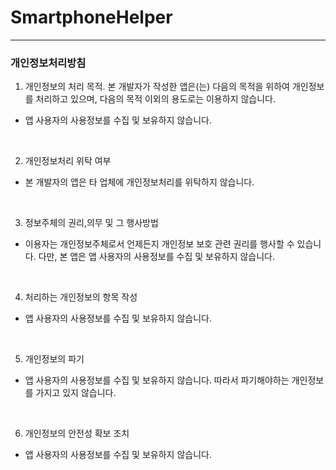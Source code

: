 # SmartphoneHelper

<hr/>  

### 개인정보처리방침

1. 개인정보의 처리 목적. 본 개발자가 작성한 앱은(는) 다음의 목적을 위하여 개인정보를 처리하고 있으며, 다음의 목적 이외의 용도로는 이용하지 않습니다.  
- 앱 사용자의 사용정보를 수집 및 보유하지 않습니다.
<br/>

2. 개인정보처리 위탁 여부
- 본 개발자의 앱은 타 업체에 개인정보처리를 위탁하지 않습니다.
<br/>

3. 정보주체의 권리,의무 및 그 행사방법
- 이용자는 개인정보주체로서 언제든지 개인정보 보호 관련 권리를 행사할 수 있습니다. 다만, 본 앱은 앱 사용자의 사용정보를 수집 및 보유하지 않습니다.
<br/>

4. 처리하는 개인정보의 항목 작성
- 앱 사용자의 사용정보를 수집 및 보유하지 않습니다.
<br/>

5. 개인정보의 파기
- 앱 사용자의 사용정보를 수집 및 보유하지 않습니다. 따라서 파기해야하는 개인정보를 가지고 있지 않습니다.
<br/>

6. 개인정보의 안전성 확보 조치
- 앱 사용자의 사용정보를 수집 및 보유하지 않습니다.

